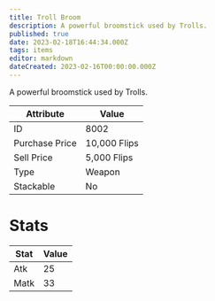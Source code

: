 ```yaml
---
title: Troll Broom
description: A powerful broomstick used by Trolls.
published: true
date: 2023-02-18T16:44:34.000Z
tags: items
editor: markdown
dateCreated: 2023-02-16T00:00:00.000Z
---
```


A powerful broomstick used by Trolls.

|Attribute|Value|
|-|-|
|ID|8002|
|Purchase Price|10,000 Flips|
|Sell Price|5,000 Flips|
|Type|Weapon|
|Stackable|No|

# Stats
|Stat|Value|
|-|-|
|Atk|25|
|Matk|33|
